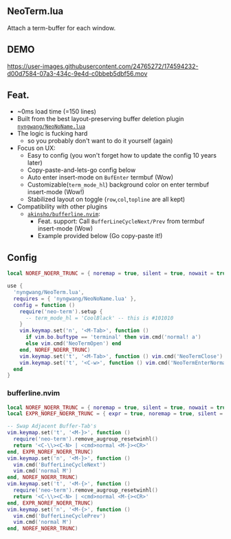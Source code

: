 NeoTerm.lua
-----

Attach a term-buffer for each window.

## DEMO

https://user-images.githubusercontent.com/24765272/174594232-d00d7584-07a3-434c-9e4d-c0bbeb5dbf56.mov

## Feat.

- ~0ms load time (=150 lines)
- Built from the best layout-preserving buffer deletion plugin [`nyngwang/NeoNoName.lua`](https://github.com/nyngwang/NeoNoName.lua)
- The logic is fucking hard
  - so you probably don't want to do it yourself (again)
- Focus on UX:
  - Easy to config (you won't forget how to update the config 10 years later)
  - Copy-paste-and-lets-go config below
  - Auto enter insert-mode on `BufEnter` termbuf (Wow)
  - Customizable(`term_mode_hl`) background color on enter termbuf insert-mode (Wow!)
  - Stabilized layout on toggle (`row`,`col`,`topline` are all kept)
- Compatibility with other plugins
  - [`akinsho/bufferline.nvim`](https://github.com/akinsho/bufferline.nvim):
    - Feat. support: Call `BufferLineCycleNext/Prev` from termbuf insert-mode (Wow)
    - Example provided below (Go copy-paste it!)


## Config

```lua
local NOREF_NOERR_TRUNC = { noremap = true, silent = true, nowait = true }

use {
  'nyngwang/NeoTerm.lua',
  requires = { 'nyngwang/NeoNoName.lua' },
  config = function ()
    require('neo-term').setup {
      -- term_mode_hl = 'CoolBlack' -- this is #101010
    }
    vim.keymap.set('n', '<M-Tab>', function ()
      if vim.bo.buftype == 'terminal' then vim.cmd('normal! a')
      else vim.cmd('NeoTermOpen') end
    end, NOREF_NOERR_TRUNC)
    vim.keymap.set('t', '<M-Tab>', function () vim.cmd('NeoTermClose') end, NOREF_NOERR_TRUNC)
    vim.keymap.set('t', '<C-w>', function () vim.cmd('NeoTermEnterNormal') end, NOREF_NOERR_TRUNC)
  end
}
```

### bufferline.nvim

```lua
local NOREF_NOERR_TRUNC = { noremap = true, silent = true, nowait = true }
local EXPR_NOREF_NOERR_TRUNC = { expr = true, noremap = true, silent = true, nowait = true }

-- Swap Adjacent Buffer-Tab's
vim.keymap.set('t', '<M-}>', function ()
  require('neo-term').remove_augroup_resetwinhl()
  return '<C-\\><C-N> | <cmd>normal <M-}><CR>'
end, EXPR_NOREF_NOERR_TRUNC)
vim.keymap.set('n', '<M-}>', function ()
  vim.cmd('BufferLineCycleNext')
  vim.cmd('normal M')
end, NOREF_NOERR_TRUNC)
vim.keymap.set('t', '<M-{>', function ()
  require('neo-term').remove_augroup_resetwinhl()
  return '<C-\\><C-N> | <cmd>normal <M-{><CR>'
end, EXPR_NOREF_NOERR_TRUNC)
vim.keymap.set('n', '<M-{>', function ()
  vim.cmd('BufferLineCyclePrev')
  vim.cmd('normal M')
end, NOREF_NOERR_TRUNC)
```
